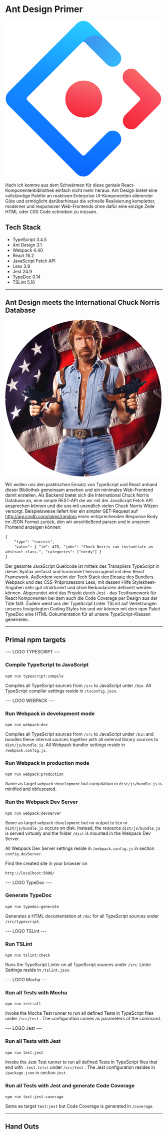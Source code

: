 # Ant Design Primer

![Ant Design](_ASSET/readme/logo_ant_design.png)

Hach ich komme aus dem Schwärmen für diese geniale React-Komponentenbibliothek einfach nicht mehr heraus. Ant Design bietet eine vollständige Palette an reaktiven Enterprise UI-Komponenten allererster Güte und ermöglicht darüberhinaus die schnelle Realisierung kompletter, moderner und responsiver Web-Frontends ohne dafür eine einzige Zeile HTML oder CSS Code schreiben zu müssen.

## Tech Stack
- TypeScript 3.4.5
- Ant Design 3.1
- Webpack 4.40
- React 16.2
- JavaScript Fetch API
- Less 3.9
- Jest 24.9
- TypeDoc 0.14
- TSLint 5.16

<hr>

## Ant Design meets the International Chuck Norris Database

![The International Chuck Norris Database](_ASSET/readme/icndb.png)

Wir wollen uns den praktischen Einsatz von TypeScript und React anhand dieser Bibliothek gemeinsam ansehen und ein minimales Web-Frontend damit erstellen. Als Backend bietet sich die International Chuck Norris Database an, eine simple REST-API die wir mit der JavaScript Fetch API ansprechen können und die uns mit unendlich vielen Chuck Norris Witzen versorgt. Beispielsweise liefert hier ein simpler GET-Request auf http://api.icndb.com/jokes/random einen entsprechenden Response Body im JSON Format zurück, den wir anschließend parsen und in unserem Frontend anzeigen können:
```
{
    "type": "success", 
    "value": { "id": 478, "joke": "Chuck Norris can instantiate an abstract class.", "categories": ["nerdy"] }
}
```
Der gesamte JavaScript Quellcode ist mittels des Transpilers TypeScript in dieser Syntax verfasst und harmoniert hervorragend mit dem React Framework. Außerdem vereint der Tech Stack den Einsatz des Bundlers Webpack und des CSS-Präprozessors Less, mit dessen Hilfe Stylesheet-Angaben sehr gut strukturiert und ohne Redundanzen definiert werden können. Abgerundet wird das Projekt durch Jest - das Testframework für React Komponenten bei dem auch die Code Coverage per Design aus der Tüte fällt. Zudem weist uns der TypeScript Linter TSLint auf Verletzungen unseres festgelegten Coding Styles hin und wir können mit dem npm Paket TypeDoc eine HTML-Dokumentation für all unsere TypeScript-Klassen generieren.

<hr>

## Primal npm targets

--- LOGO TYPESCRIPT ---

### Compile TypeScript to JavaScript
`npm run typescript:compile`

Compiles all TypeScript sources from `/src` to JavaScript unter `/bin`.
All TypeScript compiler settings reside in `/tsconfig.json`.

--- LOGO WEBPACK ---

### Run Webpack in development mode
`npm run webpack:dev`

Compiles all TypeScript sources from `/src` to JavaScript under `/bin` and bundles these internal sources together with all external library sources to `dist/js/bundle.js`.
All Webpack bundler settings reside in `/webpack.config.js`.

### Run Webpack in production mode
`npm run webpack:production`

Same as target `webpack:development` but compilation in `dist/js/bundle.js` is minified and obfuscated.

### Run the Webpack Dev Server
`npm run webpack:devserver`

Same as target `webpack:development` but no output to `bin` or `dist/js/bundle.js` occurs on disk.
Instead, the resource `dist/js/bundle.js` is served virtually and the folder `/dist` is mounted in the Webpack Dev Server.

All Webpack Dev Server settings reside in `/webpack.config.js` in section `config.devServer`.

Find the created site in your browser on
```
http://localhost:5000/
```

--- LOGO TypeDoc ---

### Generate TypeDoc
`npm run typedoc:generate`

Generates a HTML documentation at `/doc` for all TypeScript sources under `/src/typescript`.

--- LOGO TSLint ---

### Run TSLint
`npm run tslint:check`

Runs the TypeScript Linter on all TypeScript sources under `/src`.
Linter Settings reside in `/tslint.json`.

--- LOGO Mocha ---

### Run all Tests with Mocha
`npm run test:all`

Invoke the Mocha Test runner to run all defined Tests in TypeScript files under `/src/test` .
The configuration comes as parameters of the command.

--- LOGO Jest ---

### Run all Tests with Jest
`npm run test:jest`

Invoke the Jest Test runner to run all defined Tests in TypeScript files that end with `.test.ts(x)` under `/src/test` .
The Jest configuration resides in `/package.json` in section `jest`.

### Run all Tests with Jest and generate Code Coverage
`npm run test:jest-coverage`

Same as target `test:jest` but Code Coverage is generated in `/coverage`.

<hr>

## Hand Outs


